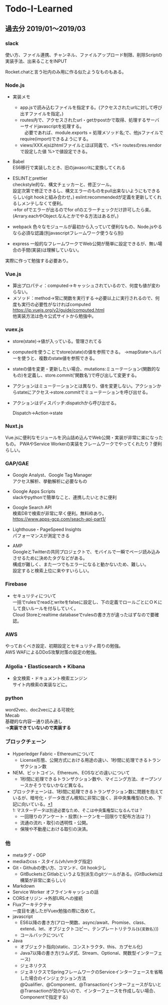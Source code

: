 # Todo-I-Learned

## 過去分 2019/01～2019/03
### slack
  使い方、ファイル連携、チャンネル、ファイルアップロード制限、削除Scriptの実装手法、出来ることをINPUT  

Rocket.chatと言う社内のみ用に作る似たようなものもある。

### Node.js
- 実装メモ
  - app.jsで読み込むファイルを指定する。(アクセスされたurlに対して呼び出すファイルを指定。)  
  - routes内で、アクセスされたurl・getかpostかで取得、処理するサーバーサイドjavascriptを処理する。  
  　必要であれば、module.exports = 処理メソッド名;で、他jsファイルで require(import)できるようにする。  
  - views/XXX.ejsはhtmlファイルとほぼ同義で、<%= routesのres.rendorで設定した値 %>で値設定できる。  
  
- Babel  
  ES6移行で実装したとき、旧のjavascritに変換してくれる  
  
- ESLINTとprettier  
  checkstyle的な、構文チェッカーと、修正ツール。  
  設定次第で修正できるし、構文エラーのものをpull出来ないようにもできるらしい(git hookと組み合わせ。)
  eslint:recommendedが定義を更新してくれるしメンテしなくて便利。  
    →for ofでエラーが出るのでfor ofのエラーチェックだけ許可したら楽。(Arrary.eachやObject.なんとかでやる方法はあるが。)
  
- webpack
  色々なモジュールが最初から入っていて便利なもの、Node.jsやるなら必須な認識(別javascriptフレームワーク使うなら別)
  
- express
  一般的なフレームワークでWeb公開が簡単に設定できるが、無い場合の手間(実装)は理解していない。

実際に作って勉強する必要あり。

### Vue.js
- 算出プロパティ：computed→キャッシュされているので、何度も値が変わらない。  
- メソッド：method→常に関数を実行する→必要以上に実行されるので、何度も実行の必要性がなければcomputed  
https://jp.vuejs.org/v2/guide/computed.html  
  他実装方法は色々公式サイトから勉強中。

### vuex.js
- store(state)→値が入っている。管理されてる
- computedを使うことでstore(state)の値を参照できる。
  →mapStateヘルパーを使うと、複数のstate値を参照できる。
- stateの値を変更・更新したい場合、mutations:ミューテーション(関数的なもの)を定義し、store.commit('関数名')で呼び出して変更する。
- アクションはミューテーションとは異なり、値を変更しない。アクションからstateにアクセス→store.commitでミューテーションを呼び出せる。
- アクションはディスパッチ:dispatchから呼び出せる。  
  
  Dispatch→Action→state

### Nuxt.js
  Vue.jsに便利なモジュールを沢山詰め込んでWeb公開・実装が非常に楽になったもの。
  PWAやService Workerの実装をフレームワークでやってくれたり？便利らしい。

### GAP/GAE
- Google Analyst、Google Tag Manager  
  アクセス解析、挙動解析に必要なもの
  
- Google Apps Scripts  
  slackやpythonで簡単なこと、連携したいときに便利
  
- Google Search API  
  検索DBで検索が非常に早く便利。無料枠あり。  
  https://www.apps-gcp.com/seach-api-part1/
  
- Lighthouse・PageSpeed Insights  
  パフォーマンスが測定できる
  
- AMP  
  GoogleとTwitterの共同プロジェクトで、モバイルで一瞬でページ読み込みさせるために決めたタグなどがある。  
  構成が難しく、また一つでもエラーになると動かないため、難しい。  
  設定すると検索上位に来やすいらしい。

### Firebase
- セキュリティについて  
  一括でrulesでreadとwriteをfalseに設定し、下の定義でロールごとにＯＫにして良いルールを付与していく。  
  Cloud Storeとrealtime databaseでrulesの書き方が違ったはずなので要確認。

### AWS
やっておくべき設定、初期設定とセキュリティ周りの勉強。  
AWS WAFによるDDoS攻撃対策の設定の勉強。

### Algolia・Elasticsearch + Kibana
- 全文検索・ドキュメント検索エンジン  
  サイト内検索の実装などに。

### python
word2vec、doc2vecによる可視化  
Mecab  
基礎的な内容一通り読み通し  
→**実装できていないので実装する**

### ブロックチェーン
- Hyperledger Fabric・Ethereumについて
  - License形態、公開方式における用途の違い、1秒間に処理できるトランザクション数  
- NEM、ビットコイン、Ethereum、EOSなどの違いについて
  - 1秒間に処理できるトランザクション数や、マイニング方法、オープンソースかそうでないかなど異なる。
- ブロックチェーンは、1秒間に処理できるトランザクション数に問題を抱えているが、暗号化・データ改ざん検知に非常に強く、非中央集権型のため、下記に向いている。<a href="#1">\*1</a>  
<span id="1" style="font-size:small">1: マスターデータは別途必要なため、そこは中央集権型になるんでは？</span>   
  - 一回限りのアンケート・投票(トークンを一回限りで配布方法は？)
  - 流通の流れ・取引の透明性・公開。
  - 保険や不動産における取引の決済。

### 他
- metaタグ・OGP  
- mediaのcss・スタイル(vh/vmタグ指定)  
- Git・Githubの使い方、コマンド、Git hook少し
  - GitBucketsとGitlabというよな別派生のgitツールがある。(GitBucketsは構築が非常に楽らしい)
- Markdown
- Service Worker オフラインキャッシュの話
- CORSオリジン →外部URLへの接続   
- Fluxアーキテクチャ  
  一度目を通したがVuex勉強の際に改めて。
- javascript
  - ES6以降の書き方(アロー関数、async/await、Promise、class、extend、let、オブジェクトコピー、テンプレートリテラル(``${変数名}``))
  - コールバックについて
- Java
  - オブジェクト指向(static、コンストラクタ、this、カプセル化)
  - Java7以降の書き方(ラムダ式、Stream、Optional、関数型インターフェース)
  - ジェネリクス
  - ジェネリクスでSpringフレームワークのServiceインターフェースを省略した場合のインジェクション方法  
    @Qualifier、@Component、@Transaction(インターフェースがないと@Transactionが効かないので、インターフェースを作成しない場合、Componentで指定する)
